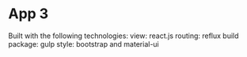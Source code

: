 App 3
====

Built with the following technologies:
	view: react.js
	routing: reflux
	build package: gulp
	style: bootstrap and material-ui 
